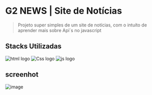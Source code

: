 # G2 NEWS | Site de Notícias

> Projeto super simples de um site de notícias, com o intuíto de aprender mais sobre Api´s no javascript

## Stacks Utilizadas
<div>
<img alt="html logo" src="https://img.shields.io/badge/HTML5-E34F26?style=for-the-badge&logo=html5&logoColor=white" />
<img alt="Css logo" src="https://img.shields.io/badge/CSS3-1572B6?style=for-the-badge&logo=css3&logoColor=white"/>
<img alt="js logo" src="https://img.shields.io/badge/JavaScript-F7DF1E?style=for-the-badge&logo=javascript&logoColor=black" />
</div>

## screenhot
![image](https://user-images.githubusercontent.com/94712001/185767059-10d2b0b6-cebd-488a-88fc-a5aac40bb177.png)

